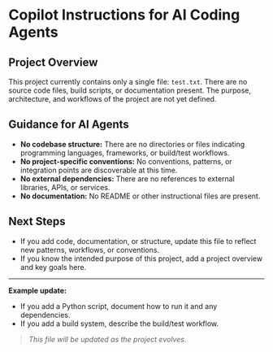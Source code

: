 # Copilot Instructions for AI Coding Agents

## Project Overview
This project currently contains only a single file: `test.txt`. There are no source code files, build scripts, or documentation present. The purpose, architecture, and workflows of the project are not yet defined.

## Guidance for AI Agents
- **No codebase structure:** There are no directories or files indicating programming languages, frameworks, or build/test workflows.
- **No project-specific conventions:** No conventions, patterns, or integration points are discoverable at this time.
- **No external dependencies:** There are no references to external libraries, APIs, or services.
- **No documentation:** No README or other instructional files are present.

## Next Steps
- If you add code, documentation, or structure, update this file to reflect new patterns, workflows, or conventions.
- If you know the intended purpose of this project, add a project overview and key goals here.

---

**Example update:**
- If you add a Python script, document how to run it and any dependencies.
- If you add a build system, describe the build/test workflow.

> _This file will be updated as the project evolves._
